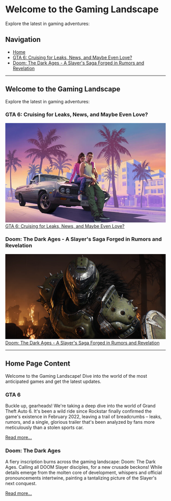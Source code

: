 # Welcome to the Gaming Landscape

Explore the latest in gaming adventures:

## Navigation

- [Home](index.html)
- [GTA 6: Cruising for Leaks, News, and Maybe Even Love?](gta6.html)
- [Doom: The Dark Ages - A Slayer's Saga Forged in Rumors and Revelation](doom.html)

---

## Welcome to the Gaming Landscape

Explore the latest in gaming adventures:

### GTA 6: Cruising for Leaks, News, and Maybe Even Love?

![GTA 6](image1.png)
[GTA 6: Cruising for Leaks, News, and Maybe Even Love?](gta6.html)

### Doom: The Dark Ages - A Slayer's Saga Forged in Rumors and Revelation

![Doom: The Dark Ages](image2.png)
[Doom: The Dark Ages - A Slayer's Saga Forged in Rumors and Revelation](doom.html)

---

## Home Page Content

Welcome to the Gaming Landscape! Dive into the world of the most anticipated games and get the latest updates.

### GTA 6

Buckle up, gearheads! We're taking a deep dive into the world of Grand Theft Auto 6. It's been a wild ride since Rockstar finally confirmed the game's existence in February 2022, leaving a trail of breadcrumbs – leaks, rumors, and a single, glorious trailer that's been analyzed by fans more meticulously than a stolen sports car.

[Read more...](gta6.html)

### Doom: The Dark Ages

A fiery inscription burns across the gaming landscape: Doom: The Dark Ages. Calling all DOOM Slayer disciples, for a new crusade beckons! While details emerge from the molten core of development, whispers and official pronouncements intertwine, painting a tantalizing picture of the Slayer's next conquest.

[Read more...](doom.html)
